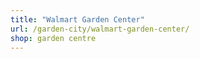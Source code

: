```yaml
---
title: "Walmart Garden Center"
url: /garden-city/walmart-garden-center/
shop: garden centre
---
```

